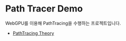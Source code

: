 # Path Tracer Demo

WebGPU를 이용해 PathTracing을 수행하는 프로젝트입니다.

+ [PathTracing Theory](./readables/Theory.md)